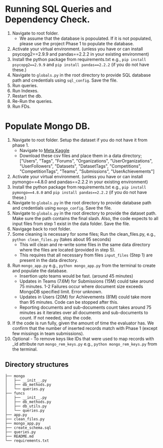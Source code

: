 # Running SQL Queries and Dependency Check. 

1. Navigate to root folder.
    - We assume that the database is popoulated. If it is not populated, please use the project Phase 1 to populate the database. 
2. Activate your virtual environment. (unless you have or can install psycopg2==2.9.9 and pandas==2.2.2 in your existing environment)
3. Install the python package from requirements.txt e.g., `pip install psycopg2==2.9.9` and `pip install pandas==2.2.2` (if you do not have these.)
4. Navigate to `globals.py` in the root directory to provide SQL database path and credentials using `sql_config`. Save the file.
5. Run queries. 
6. Run Indexes.
7. Restart the db.
8. Re-Run the queries.
9. Run FDs. 

# Populate Mongo DB.
1. Navigate to root folder. Setup the dataset if you do not have it from phase 1. 
    - Navigate to  [Meta Kaggle](https://www.kaggle.com/datasets/kaggle/meta-kaggle)
    - Download these csv files and place them in a data directory; ["Users", "Tags", "Forums", "Organizations", "UserOrganizations", "UserFollowers", "Datasets", "DatasetTags", "Competitions", "CompetitionTags", "Teams", "Submissions", "UserAchievements"]
2. Activate your virtual environment. (unless you have or can install pymongo==4.8.0 and pandas==2.2.2 in your existing environment)
3. Install the python package from requirements.txt e.g., `pip install pymongo==4.8.0` and `pip install pandas==2.2.2` (if you do not have these.)
4. Navigate to `globals.py` in the root directory to provide database path and credentials using `mongo_config`. Save the file.
5. Navigate to `globals.py` in the root directory to provide the dataset path. Make sure the path contains the final slash. Also, the code expects to all input files from step 1 exist in the data folder. Save the file.
7. Navigage back to root folder.
7. Some cleaning is necessary for some files; Run the clean_files.py, e.g., `python clean_files.py` (takes about 95 seconds)
    - This will clean and re-write some files in the same data directory where the files are located (provided in step 5).
    - This requires that all necessary from files `input_files`  (Step 1) are present in the data directory.
8. Run `mongo_app.py` e.g., `python mongo_app.py` from the terminal to create and populate the database.
    - Insertion upto teams would be fast. (around 45 minutes)
    - Updates in Teams (7.6M) for Submissions (15M) could take around 75 minutes. 1-2 Failures occur where document size exceeds MongoDB specified limit. Error unknown.
    - Updates in Users (20M) for Achievements (81M) could take more than 95 minutes. Code can be stopped after this.
    - Reporting documents and sub-documents count takes around 75 minutes as it iterates over all documents and sub-documents to count. If not needed, stop the code. 
9. If the code is run fully, given the amount of time the evaluator has. We confirm that the number of inserted records match with Phase 1 (except few missings in team submissions). 
10. Optional - To remove keys like IDs that were used to map records with _id attribute run `mongo_rem_keys.py` e.g., `python mongo_rem_keys.py` from the terminal.

## Directory structures
    ├── mongo
    │   ├── __init__.py
	│   ├── db_methods.py
    │   └── queries.py
    ├── funcs
    │   ├── __init__.py
	│   ├── db_methods.py
    │   ├── db_utils.py
	│   └── queries.py
    ├── app.py
    ├── clean_files.py
    ├── mongo_app.py
    ├── create_schema.sql
    ├── queries.py
    ├── README.md
    └── requirements.txt